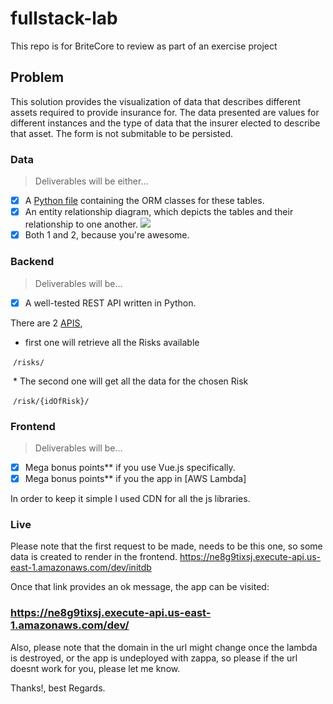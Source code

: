 # fullstack-lab
This repo is for BriteCore to review as part of an exercise project

## Problem
This solution provides the visualization of data that describes different assets required to provide insurance for. The data presented are values for different instances and the type of data that the insurer elected to describe that asset. The form is not submitable to be persisted.

### Data
> Deliverables will be either...
- [x] A [Python file](https://github.com/gjury/fullstack-lab/blob/master/app.py) containing the ORM classes for these tables.
- [x] An entity relationship diagram, which depicts the tables and their relationship to one another.
![](https://i.imgur.com/LID9QLp.png)
- [x] Both 1 and 2, because you're awesome.

### Backend
> Deliverables will be...
- [x] A well-tested REST API written in Python.

There are 2 [APIS](https://github.com/gjury/fullstack-lab/blob/master/app.py), 
  * first one will retrieve all the Risks available
  
  `/risks/`
  
  * The second one will get all the data for the chosen Risk
  
  `/risk/{idOfRisk}/`


### Frontend
> Deliverables will be...
- [x] Mega bonus points** if you use Vue.js specifically.
- [x] Mega bonus points** if you the app in [AWS Lambda]

In order to keep it simple I used CDN for all the js libraries.

### Live
Please note that the first request to be made, needs to be this one, so some data is created to render in the frontend.
https://ne8g9tixsj.execute-api.us-east-1.amazonaws.com/dev/initdb

Once that link provides an ok message, the app can be visited:

### https://ne8g9tixsj.execute-api.us-east-1.amazonaws.com/dev/

Also, please note that the domain in the url might change once the lambda is destroyed, or the app is undeployed with zappa, so please if the url doesnt work for you, please let me know.

Thanks!, best Regards.











